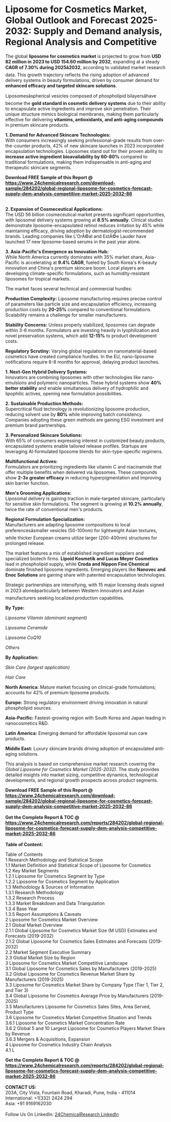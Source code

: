 <h1>Liposome for Cosmetics Market, Global Outlook and Forecast 2025-2032: Supply and Demand analysis, Regional Analysis and Competitive</h1><p>The global <strong>liposome for cosmetics market</strong> is projected to grow from <strong>USD 82 million in 2023 to USD 154.60 million by 2032</strong>, expanding at a steady <strong>CAGR of 7.30% during 2025â2032</strong>, according to validated market research data. This growth trajectory reflects the rising adoption of advanced delivery systems in beauty formulations, driven by consumer demand for <strong>enhanced efficacy and targeted skincare solutions</strong>.</p><p>Liposomesâspherical vesicles composed of phospholipid bilayersâhave become the <strong>gold standard in cosmetic delivery systems</strong> due to their ability to encapsulate active ingredients and improve skin penetration. Their unique structure mimics biological membranes, making them particularly effective for delivering <strong>vitamins, antioxidants, and anti-aging compounds</strong> in premium skincare products.</p><p><strong>1. Demand for Advanced Skincare Technologies:</strong><br>
With consumers increasingly seeking professional-grade results from over-the-counter products, 42% of new skincare launches in 2023 incorporated encapsulation technologies. Liposomes stand out for their proven ability to <strong>increase active ingredient bioavailability by 60-80%</strong> compared to traditional formulations, making them indispensable in anti-aging and therapeutic skincare segments.</p><div><b>Download FREE Sample of this Report @ 
            <a href="https://www.24chemicalresearch.com/download-sample/284202/global-regional-liposome-for-cosmetics-forecast-supply-dem-analysis-competitive-market-2025-2032-86">
            https://www.24chemicalresearch.com/download-sample/284202/global-regional-liposome-for-cosmetics-forecast-supply-dem-analysis-competitive-market-2025-2032-86</a></b></div><br><p><strong>2. Expansion of Cosmeceutical Applications:</strong><br>
The USD 56 billion cosmeceutical market presents significant opportunities, with liposomal delivery systems growing at <strong>8.5% annually</strong>. Clinical studies demonstrate liposome-encapsulated retinol reduces irritation by 45% while maintaining efficacy, driving adoption by dermatologist-recommended brands. Leading companies like L'OrÃ©al and EstÃ©e Lauder have launched 17 new liposome-based serums in the past year alone.</p><p><strong>3. Asia-Pacific's Emergence as Innovation Hub:</strong><br>
While North America currently dominates with 35% market share, Asia-Pacific is accelerating at <strong>9.4% CAGR</strong>, fueled by South Korea's K-beauty innovation and China's premium skincare boom. Local players are developing climate-specific formulations, such as humidity-resistant liposomes for tropical markets.</p><p>The market faces several technical and commercial hurdles:</p><p><strong>Production Complexity:</strong> Liposome manufacturing requires precise control of parameters like particle size and encapsulation efficiency, increasing production costs by <strong>20-25%</strong> compared to conventional formulations. Scalability remains a challenge for smaller manufacturers.</p><p><strong>Stability Concerns:</strong> Unless properly stabilized, liposomes can degrade within 3-6 months. Formulators are investing heavily in lyophilization and novel preservation systems, which add <strong>12-15%</strong> to product development costs.</p><p><strong>Regulatory Scrutiny:</strong> Varying global regulations on nanomaterial-based cosmetics have created compliance hurdles. In the EU, nano-liposome notifications require 6-8 months for approval, delaying product launches.</p><p><strong>1. Next-Gen Hybrid Delivery Systems:</strong><br>
Innovators are combining liposomes with other technologies like nano-emulsions and polymeric nanoparticles. These hybrid systems show <strong>40% better stability</strong> and enable simultaneous delivery of hydrophilic and lipophilic actives, opening new formulation possibilities.</p><p><strong>2. Sustainable Production Methods:</strong><br>
Supercritical fluid technology is revolutionizing liposome production, reducing solvent use by <strong>80%</strong> while improving batch consistency. Companies adopting these green methods are gaining ESG investment and premium brand partnerships.</p><p><strong>3. Personalized Skincare Solutions:</strong><br>
With 65% of consumers expressing interest in customized beauty products, encapsulated systems enable tailored release profiles. Startups are leveraging AI-formulated liposome blends for skin-type-specific regimens.</p><p><strong>Multifunctional Actives:</strong><br>
    Formulators are prioritizing ingredients like vitamin C and niacinamide that offer multiple benefits when delivered via liposomes. These compounds show <strong>2-3x greater efficacy</strong> in reducing hyperpigmentation and improving skin barrier function.</p><p><strong>Men's Grooming Applications:</strong><br>
    Liposomal delivery is gaining traction in male-targeted skincare, particularly for sensitive skin formulations. The segment is growing at <strong>10.2% annually</strong>, twice the rate of conventional men's products.</p><p><strong>Regional Formulation Specialization:</strong><br>
    Manufacturers are adapting liposome compositions to local preferencesâsmaller vesicles (50-100nm) for lightweight Asian textures, while thicker European creams utilize larger (200-400nm) structures for prolonged release.</p><p>The market features a mix of established ingredient suppliers and specialized biotech firms. <strong>Lipoid Kosmetik and Lucas Meyer Cosmetics</strong> lead in phospholipid supply, while <strong>Croda and Nippon Fine Chemical</strong> dominate finished liposome ingredients. Emerging players like <strong>Nanovec and Enoc Solutions</strong> are gaining share with patented encapsulation technologies.</p><p>Strategic partnerships are intensifying, with 15 major licensing deals signed in 2023 aloneâparticularly between Western innovators and Asian manufacturers seeking localized production capabilities.</p><p><strong>By Type:</strong></p><p><em>Liposome Vitamin (dominant segment)</em></p><p><em>Liposome Ceramide</em></p><p><em>Liposome CoQ10</em></p><p><em>Others</em></p><p><strong>By Application:</strong></p><p><em>Skin Care (largest application)</em></p><p><em>Hair Care</em></p><p><strong>North America:</strong> Mature market focusing on clinical-grade formulations; accounts for 42% of premium liposome products.</p><p><strong>Europe:</strong> Strong regulatory environment driving innovation in natural phospholipid sources.</p><p><strong>Asia-Pacific:</strong> Fastest-growing region with South Korea and Japan leading in nanocosmetics R&amp;D.</p><p><strong>Latin America:</strong> Emerging demand for affordable liposomal sun care products.</p><p><strong>Middle East:</strong> Luxury skincare brands driving adoption of encapsulated anti-aging solutions.</p><p>This analysis is based on comprehensive market research covering the <em>Global Liposome for Cosmetics Market (2025-2032)</em>. The study provides detailed insights into market sizing, competitive dynamics, technological developments, and regional growth prospects across product segments.</p><div><b>Download FREE Sample of this Report @ 
            <a href="https://www.24chemicalresearch.com/download-sample/284202/global-regional-liposome-for-cosmetics-forecast-supply-dem-analysis-competitive-market-2025-2032-86">
            https://www.24chemicalresearch.com/download-sample/284202/global-regional-liposome-for-cosmetics-forecast-supply-dem-analysis-competitive-market-2025-2032-86</a></b></div><br><div><b>Get the Complete Report & TOC @ 
            <a href="https://www.24chemicalresearch.com/reports/284202/global-regional-liposome-for-cosmetics-forecast-supply-dem-analysis-competitive-market-2025-2032-86">
            https://www.24chemicalresearch.com/reports/284202/global-regional-liposome-for-cosmetics-forecast-supply-dem-analysis-competitive-market-2025-2032-86</a></b></div><br>
            <b>Table of Content:</b><p>Table of Contents<br />
1 Research Methodology and Statistical Scope<br />
1.1 Market Definition and Statistical Scope of Liposome for Cosmetics<br />
1.2 Key Market Segments<br />
1.2.1 Liposome for Cosmetics Segment by Type<br />
1.2.2 Liposome for Cosmetics Segment by Application<br />
1.3 Methodology & Sources of Information<br />
1.3.1 Research Methodology<br />
1.3.2 Research Process<br />
1.3.3 Market Breakdown and Data Triangulation<br />
1.3.4 Base Year<br />
1.3.5 Report Assumptions & Caveats<br />
2 Liposome for Cosmetics Market Overview<br />
2.1 Global Market Overview<br />
2.1.1 Global Liposome for Cosmetics Market Size (M USD) Estimates and Forecasts (2019-2032)<br />
2.1.2 Global Liposome for Cosmetics Sales Estimates and Forecasts (2019-2032)<br />
2.2 Market Segment Executive Summary<br />
2.3 Global Market Size by Region<br />
3 Liposome for Cosmetics Market Competitive Landscape<br />
3.1 Global Liposome for Cosmetics Sales by Manufacturers (2019-2025)<br />
3.2 Global Liposome for Cosmetics Revenue Market Share by Manufacturers (2019-2025)<br />
3.3 Liposome for Cosmetics Market Share by Company Type (Tier 1, Tier 2, and Tier 3)<br />
3.4 Global Liposome for Cosmetics Average Price by Manufacturers (2019-2025)<br />
3.5 Manufacturers Liposome for Cosmetics Sales Sites, Area Served, Product Type<br />
3.6 Liposome for Cosmetics Market Competitive Situation and Trends<br />
3.6.1 Liposome for Cosmetics Market Concentration Rate<br />
3.6.2 Global 5 and 10 Largest Liposome for Cosmetics Players Market Share by Revenue<br />
3.6.3 Mergers & Acquisitions, Expansion<br />
4 Liposome for Cosmetics Industry Chain Analysis<br />
4.1 L</p><div><b>Get the Complete Report & TOC @ 
            <a href="https://www.24chemicalresearch.com/reports/284202/global-regional-liposome-for-cosmetics-forecast-supply-dem-analysis-competitive-market-2025-2032-86">
            https://www.24chemicalresearch.com/reports/284202/global-regional-liposome-for-cosmetics-forecast-supply-dem-analysis-competitive-market-2025-2032-86</a></b></div><br><b>CONTACT US:</b><br>
            203A, City Vista, Fountain Road, Kharadi, Pune, India - 411014<br>
            International: +1(332) 2424 294<br>
            Asia: +91 9169162030 <br><br>
            Follow Us On LinkedIn: <a href="https://www.linkedin.com/company/24chemicalresearch/">24ChemicalResearch LinkedIn</a>
